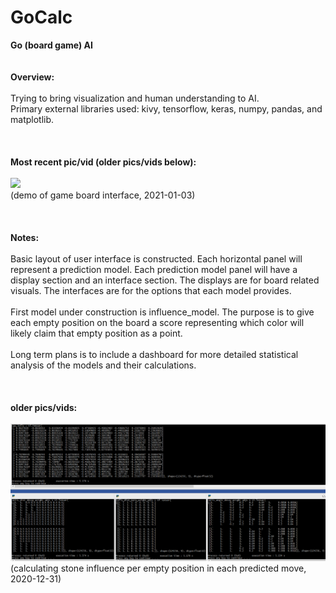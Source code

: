# GoCalc
**Go (board game) AI**
\
\
\
**Overview:**\
\
Trying to bring visualization and human understanding to AI.\
Primary external libraries used:  kivy, tensorflow, keras, numpy, pandas, and matplotlib.\
\
\
\
**Most recent pic/vid (older pics/vids below):**\
\
![](readme_vid01.gif)\
(demo of game board interface, 2021-01-03)\
\
\
\
**Notes:**\
\
Basic layout of user interface is constructed.  Each horizontal panel will represent a prediction model.  Each prediction model panel will have a display section and an interface section.  The displays are for board related visuals.  The interfaces are for the options that each model provides.\
\
First model under construction is influence_model.  The purpose is to give each empty position on the board a score representing which color will likely claim that empty position as a point.\
\
Long term plans is to include a dashboard for more detailed statistical analysis of the models and their calculations.\
\
\
\
**older pics/vids:**\
\
![](readme_pic01.PNG)\
(calculating stone influence per empty position in each predicted move, 2020-12-31)